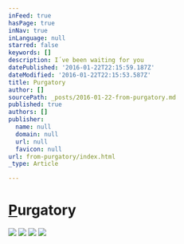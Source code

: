 ```yaml
---
inFeed: true
hasPage: true
inNav: true
inLanguage: null
starred: false
keywords: []
description: I´ve been waiting for you
datePublished: '2016-01-22T22:15:59.187Z'
dateModified: '2016-01-22T22:15:53.587Z'
title: Purgatory
author: []
sourcePath: _posts/2016-01-22-from-purgatory.md
published: true
authors: []
publisher:
  name: null
  domain: null
  url: null
  favicon: null
url: from-purgatory/index.html
_type: Article

---
```

# [P][0]urgatory
![](https://the-grid-user-content.s3-us-west-2.amazonaws.com/5c15a41b-f684-4a4e-8ca2-1ef64d639fef.jpg)
![](https://the-grid-user-content.s3-us-west-2.amazonaws.com/dae002a8-fd4c-4de5-94c7-de3c9818c02c.jpg)
![](https://s3-us-west-2.amazonaws.com/the-grid-img/p/eccf8225dcb1b4689b32bd10f65addbdf5458c29.jpg)
![](https://the-grid-user-content.s3-us-west-2.amazonaws.com/8e1d15c2-21e1-4e77-80f1-5dcea58edfcf.jpg)

[0]: null